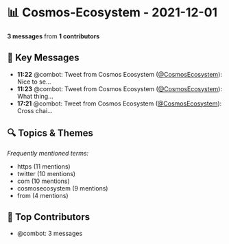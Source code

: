 # 📊 Cosmos-Ecosystem - 2021-12-01
**3 messages** from **1 contributors**

## 💬 Key Messages
- **11:22** @combot: Tweet from Cosmos Ecosystem ([@CosmosEcosystem](https://twitter.com/CosmosEcosystem)):
Nice to se...
- **11:23** @combot: Tweet from Cosmos Ecosystem ([@CosmosEcosystem](https://twitter.com/CosmosEcosystem)):
What thing...
- **17:21** @combot: Tweet from Cosmos Ecosystem ([@CosmosEcosystem](https://twitter.com/CosmosEcosystem)):
Cross chai...

## 🔍 Topics & Themes
*Frequently mentioned terms:*
- https (11 mentions)
- twitter (10 mentions)
- com (10 mentions)
- cosmosecosystem (9 mentions)
- from (4 mentions)

## 👥 Top Contributors
- @combot: 3 messages